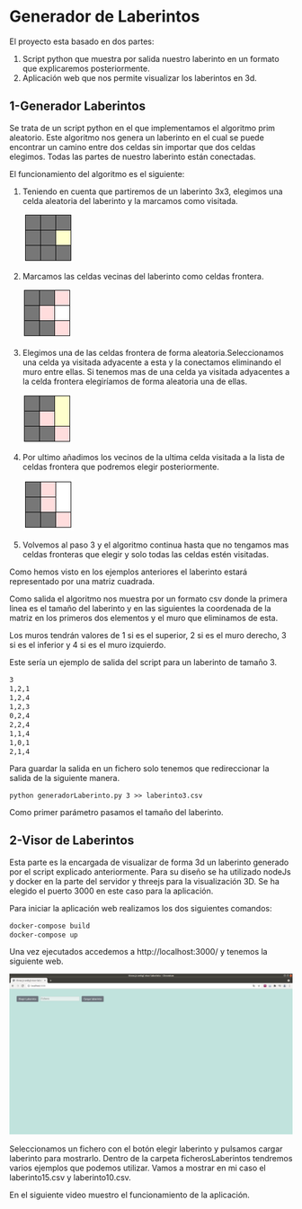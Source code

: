 # Generador de Laberintos
El proyecto esta basado en dos partes:
1. Script python que muestra por salida nuestro laberinto en un formato que explicaremos posteriormente.
2. Aplicación web que nos permite visualizar los laberintos en 3d. 

## 1-Generador Laberintos
Se trata de un script python en el que implementamos el algoritmo prim aleatorio. Este algoritmo nos genera 
un laberinto en el cual se puede encontrar un camino entre dos celdas sin importar que dos 
celdas elegimos. Todas las partes de nuestro laberinto están conectadas.

El funcionamiento del algoritmo es el siguiente:

1. Teniendo en cuenta que partiremos de un laberinto 3x3, elegimos una celda aleatoria del laberinto y la marcamos como visitada.

    ![](imagenes/2.png)

2. Marcamos las celdas vecinas del laberinto como celdas frontera.

    ![](imagenes/3.png)

3. Elegimos una de las celdas frontera de forma aleatoria.Seleccionamos una celda ya visitada adyacente a esta y la conectamos
eliminando el muro entre ellas. Si tenemos mas de una celda ya visitada adyacentes a la celda frontera elegiríamos de
forma aleatoria una de ellas.

    ![](imagenes/5.png)

4. Por ultimo añadimos los vecinos de la ultima celda visitada a la lista de celdas frontera que podremos elegir posteriormente.

    ![](imagenes/6.png)

5. Volvemos al paso 3 y el algoritmo continua hasta que no tengamos mas celdas fronteras que elegir y solo todas las celdas estén visitadas.

Como hemos visto en los ejemplos anteriores el laberinto estará representado por una matriz cuadrada.

Como salida el  algoritmo nos muestra por un formato csv donde la primera linea es el tamaño del laberinto y en las siguientes la coordenada de la matriz en los primeros dos elementos y el muro que eliminamos de esta. 

Los muros tendrán valores de 1 si es el superior, 2 si es el muro derecho, 3 si es el inferior y 4 si es el muro izquierdo. 

Este sería un ejemplo de salida del script para un laberinto de tamaño 3.

~~~
3
1,2,1
1,2,4
1,2,3
0,2,4
2,2,4
1,1,4
1,0,1
2,1,4
~~~

Para guardar la salida en un fichero solo tenemos que redireccionar la salida de la siguiente manera.

~~~
python generadorLaberinto.py 3 >> laberinto3.csv
~~~

Como primer parámetro pasamos el tamaño del laberinto.

## 2-Visor de Laberintos

Esta parte es la encargada de visualizar de forma 3d un laberinto generado por el script explicado anteriormente. Para su diseño se ha utilizado nodeJs y docker en la parte del servidor y threejs para la visualización 3D. Se ha elegido el puerto 3000 en este caso para la aplicación. 

Para iniciar la aplicación web realizamos los dos siguientes comandos:
~~~
docker-compose build
docker-compose up
~~~
Una vez ejecutados accedemos a http://localhost:3000/ y tenemos la siguiente web. 

![](imagenes/web.png)

Seleccionamos un fichero con el botón elegir laberinto y pulsamos cargar laberinto para mostrarlo. Dentro de la carpeta ficherosLaberintos tendremos varios ejemplos que podemos utilizar. Vamos a mostrar en mi caso el laberinto15.csv y laberinto10.csv.

En el siguiente video muestro el funcionamiento de la aplicación.





